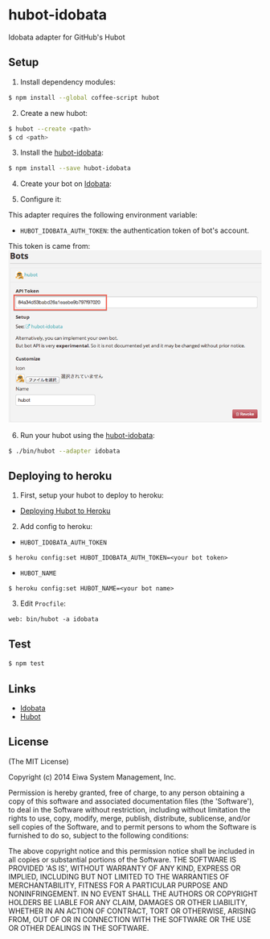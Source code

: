 # hubot-idobata

Idobata adapter for GitHub's Hubot

## Setup

1. Install dependency modules:
  ``` sh
  $ npm install --global coffee-script hubot
  ```

2. Create a new hubot:
  ``` sh
  $ hubot --create <path>
  $ cd <path>
  ```

3. Install the [hubot-idobata][]:
  ``` sh
  $ npm install --save hubot-idobata
  ```

4. Create your bot on [Idobata][]:

5. Configure it:

  This adapter requires the following environment variable:
  * `HUBOT_IDOBATA_AUTH_TOKEN`: the authentication token of bot's account.

  This token is came from:
  ![bot API Token](/bot_api_token.png)

6. Run your hubot using the [hubot-idobata][]:
  ``` sh
  $ ./bin/hubot --adapter idobata
  ```

## Deploying to heroku

1. First, setup your hubot to deploy to heroku:
  * [Deploying Hubot to Heroku](https://github.com/github/hubot/blob/master/docs/deploying/heroku.md)

2. Add config to heroku:
  * `HUBOT_IDOBATA_AUTH_TOKEN`
  ```
  $ heroku config:set HUBOT_IDOBATA_AUTH_TOKEN=<your bot token>
  ```

  * `HUBOT_NAME`
  ```
  $ heroku config:set HUBOT_NAME=<your bot name>
  ```

3. Edit `Procfile`:

  ```
  web: bin/hubot -a idobata
  ```

## Test

``` sh
$ npm test
```

## Links

* [Idobata][]
* [Hubot][]

[Idobata]: https://idobata.io/
[Hubot]: http://hubot.github.com/
[hubot-idobata]: https://github.com/idobata/hubot-idobata

## License

(The MIT License)

Copyright (c) 2014 Eiwa System Management, Inc.

Permission is hereby granted, free of charge, to any person obtaining a copy of this software and associated documentation files (the 'Software'), to deal in the Software without restriction, including without limitation the rights to use, copy, modify, merge, publish, distribute, sublicense, and/or sell copies of the Software, and to permit persons to whom the Software is furnished to do so, subject to the following conditions:

The above copyright notice and this permission notice shall be included in all copies or substantial portions of the Software.
THE SOFTWARE IS PROVIDED 'AS IS', WITHOUT WARRANTY OF ANY KIND, EXPRESS OR IMPLIED, INCLUDING BUT NOT LIMITED TO THE WARRANTIES OF MERCHANTABILITY, FITNESS FOR A PARTICULAR PURPOSE AND NONINFRINGEMENT. IN NO EVENT SHALL THE AUTHORS OR COPYRIGHT HOLDERS BE LIABLE FOR ANY CLAIM, DAMAGES OR OTHER LIABILITY, WHETHER IN AN ACTION OF CONTRACT, TORT OR OTHERWISE, ARISING FROM, OUT OF OR IN CONNECTION WITH THE SOFTWARE OR THE USE OR OTHER DEALINGS IN THE SOFTWARE.
